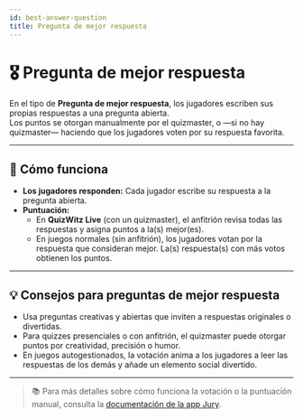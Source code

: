 ```yaml
---
id: best-answer-question
title: Pregunta de mejor respuesta
---
```


# 🎖️ Pregunta de mejor respuesta

En el tipo de **Pregunta de mejor respuesta**, los jugadores escriben sus propias respuestas a una pregunta abierta.\
Los puntos se otorgan manualmente por el quizmaster, o —si no hay quizmaster— haciendo que los jugadores voten por su respuesta favorita.

---

## 📝 Cómo funciona

- **Los jugadores responden:** Cada jugador escribe su respuesta a la pregunta abierta.
- **Puntuación:**
    - En **QuizWitz Live** (con un quizmaster), el anfitrión revisa todas las respuestas y asigna puntos a la(s) mejor(es).
    - En juegos normales (sin anfitrión), los jugadores votan por la respuesta que consideran mejor. La(s) respuesta(s) con más votos obtienen los puntos.

---

## 💡 Consejos para preguntas de mejor respuesta

- Usa preguntas creativas y abiertas que inviten a respuestas originales o divertidas.
- Para quizzes presenciales o con anfitrión, el quizmaster puede otorgar puntos por creatividad, precisión o humor.
- En juegos autogestionados, la votación anima a los jugadores a leer las respuestas de los demás y añade un elemento social divertido.

---

> 📚 Para más detalles sobre cómo funciona la votación o la puntuación manual, consulta la [documentación de la app Jury](../quizmaster/004-jury-app.md).

